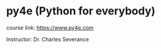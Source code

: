 # py4e (Python for everybody)

course link: https://www.py4e.com

Instructor: Dr. Charles Severance
